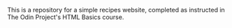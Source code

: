 This is a repository for a simple recipes website, completed as instructed in The Odin Project's HTML Basics course.

